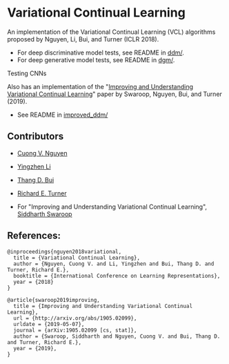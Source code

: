 # Variational Continual Learning
An implementation of the Variational Continual Learning (VCL) algorithms proposed by Nguyen, Li, Bui, and Turner (ICLR 2018).

* For deep discriminative model tests, see README in [ddm/](ddm/).
* For deep generative model tests, see README in [dgm/](dgm/).

Testing CNNs

Also has an implementation of the "[Improving and Understanding Variational Continual Learning](https://arxiv.org/abs/1905.02099)" paper by Swaroop, Nguyen, Bui, and Turner (2019).

* See README in [improved_ddm/](improved_ddm/)

## Contributors
* [Cuong V. Nguyen](https://sites.google.com/site/nvcuong92/)
* [Yingzhen Li](http://yingzhenli.net/home/en/)
* [Thang D. Bui](http://mlg.eng.cam.ac.uk/thang/)
* [Richard E. Turner](http://cbl.eng.cam.ac.uk/Public/Turner/Turner)

* For "Improving and Understanding Variational Continual Learning", [Siddharth Swaroop](http://mlg.eng.cam.ac.uk/?portfolio=siddharth-swaroop)

## References:
```
@inproceedings{nguyen2018variational,
  title = {Variational Continual Learning},
  author = {Nguyen, Cuong V. and Li, Yingzhen and Bui, Thang D. and Turner, Richard E.},
  booktitle = {International Conference on Learning Representations},
  year = {2018}
}

@article{swaroop2019improving,
  title = {Improving and Understanding Variational Continual Learning},
  url = {http://arxiv.org/abs/1905.02099},
  urldate = {2019-05-07},
  journal = {arXiv:1905.02099 [cs, stat]},
  author = {Swaroop, Siddharth and Nguyen, Cuong V. and Bui, Thang D. and Turner, Richard E.},
  year = {2019},
}
```
